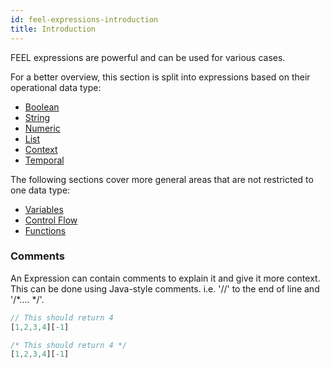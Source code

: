 ```yaml
---
id: feel-expressions-introduction
title: Introduction
---
```


FEEL expressions are powerful and can be used for various cases.

For a better overview, this section is split into expressions based on their operational data type:

* [Boolean](./feel-boolean-expressions.md)
* [String](./feel-string-expressions.md)
* [Numeric](./feel-numeric-expressions.md)
* [List](./feel-list-expressions.md)
* [Context](./feel-context-expressions.md)
* [Temporal](./feel-temporal-expressions.md)

The following sections cover more general areas that are not restricted to one data type:

* [Variables](./feel-variables.md)
* [Control Flow](./feel-control-flow.md)
* [Functions](./feel-functions.md)

### Comments
An Expression can contain comments to explain it and give it more context. This can be done using Java-style comments. i.e. '//' to the end of line and '/*.... */'.

```js
// This should return 4
[1,2,3,4][-1]                                  

/* This should return 4 */
[1,2,3,4][-1]                                  
```